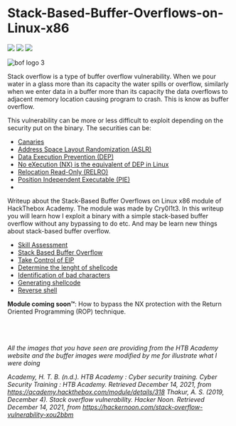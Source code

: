 # Stack-Based-Buffer-Overflows-on-Linux-x86 
![](https://img.shields.io/badge/-HackTheBox-brightgreen) ![](https://img.shields.io/github/license/B1rby/Stack-Based-Buffer-Overflows-on-Linux-x86) ![](https://img.shields.io/github/last-commit/B1rby/Stack-Based-Buffer-Overflows-on-Linux-x86) 

![bof logo 3](https://user-images.githubusercontent.com/87600765/146174485-607fd934-cfea-4435-aa85-fec5fcb293e0.png)

Stack overflow is a type of buffer overflow vulnerability. When we pour water in a glass more than its capacity the water spills or overflow, similarly when we enter data in a buffer more than its capacity the data overflows to adjacent memory location causing program to crash. This is know as buffer overflow. 

This vulnerability can be more or less difficult to exploit depending on the security put on the binary. The securities can be:
- [Canaries](https://en.wikipedia.org/wiki/Buffer_overflow_protection)
- [Address Space Layout Randomization (ASLR)](https://en.wikipedia.org/wiki/Address_space_layout_randomization)
- [Data Execution Prevention (DEP)](https://docs.microsoft.com/en-us/windows/win32/memory/data-execution-prevention)
- [No eXecution (NX) is the equivalent of DEP in Linux](https://docs.microsoft.com/en-us/windows/win32/win7appqual/dep-nx-protection)
- [Relocation Read-Only (RELRO)](https://ctf101.org/binary-exploitation/relocation-read-only/)
- [Position Independent Executable (PIE)](https://en.wikipedia.org/wiki/Position-independent_code)
- 
Writeup about the Stack-Based Buffer Overflows on Linux x86 module of HackThebox Academy. The module was made by Cry0l1t3. In this writeup you will learn how I exploit a binary with a simple stack-based buffer overflow without any bypassing to do etc. And may be learn new things about stack-based buffer overflow.

- [Skill Assessment](https://github.com/B1rby/Stack-Based-Buffer-Overflows-on-Linux-x86/blob/Skill-Asessment/Skill%20Asessment.md)
- [Stack Based Buffer Overflow](https://github.com/B1rby/Stack-Based-Buffer-Overflows-on-Linux-x86/blob/Module-Questions/Stack-Based%20Buffer%20Overflow%20Section.md)
- [Take Control of EIP](https://github.com/B1rby/Stack-Based-Buffer-Overflows-on-Linux-x86/blob/Module-Questions/Take%20Control%20of%20EIP%20Section.md)
- [Determine the lenght of shellcode](https://github.com/B1rby/Stack-Based-Buffer-Overflows-on-Linux-x86/blob/Module-Questions/Determine%20the%20Length%20for%20Shellcode%20Section.md)
- [Identification of bad characters](https://github.com/B1rby/Stack-Based-Buffer-Overflows-on-Linux-x86/blob/Module-Questions/Identification%20of%20Bad%20Characters%20Section.md)
- [Generating shellcode](https://github.com/B1rby/Stack-Based-Buffer-Overflows-on-Linux-x86/blob/Module-Questions/Generating%20Shellcode%20Section.md)
- [Reverse shell](https://github.com/B1rby/Stack-Based-Buffer-Overflows-on-Linux-x86/blob/Module-Questions/Reverse%20shell.md)

**Module coming soon™**:  How to bypass the NX protection with the Return Oriented Programming (ROP) technique.
⠀⠀⠀⠀⠀⠀⠀⠀⠀⠀⠀⠀⠀⠀⠀⠀⠀⠀⠀⠀⠀⠀⠀⠀⠀⠀⠀⠀⠀⠀⠀⠀⠀⠀⠀⠀⠀⠀⠀⠀⠀⠀⠀⠀⠀⠀⠀⠀⠀⠀⠀⠀⠀⠀⠀⠀⠀⠀⠀⠀⠀⠀⠀⠀⠀⠀⠀⠀⠀⠀⠀⠀⠀⠀⠀⠀⠀⠀⠀⠀⠀⠀⠀⠀⠀⠀⠀⠀⠀⠀⠀⠀⠀⠀⠀⠀⠀⠀⠀⠀⠀⠀⠀⠀⠀⠀⠀⠀⠀⠀⠀⠀⠀⠀⠀⠀⠀⠀⠀⠀⠀⠀⠀⠀⠀⠀⠀⠀⠀⠀⠀⠀⠀⠀⠀⠀⠀⠀⠀⠀⠀⠀


*All the images that you have seen are providing from the HTB Academy website and the buffer images were modified by me for illustrate what I were doing*

*Academy, H. T. B. (n.d.). HTB Academy : Cyber security training. Cyber Security Training : HTB Academy. Retrieved December 14, 2021, from https://academy.hackthebox.com/module/details/318*
*Thakur, A. S. (2019, December 4). Stack overflow vulnerability. Hacker Noon. Retrieved December 14, 2021, from https://hackernoon.com/stack-overflow-vulnerability-xou2bbm*
